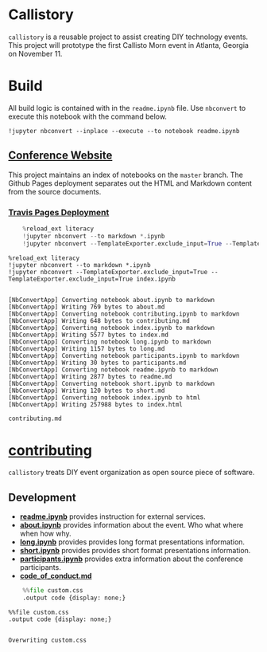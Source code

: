 
# Callistory

`callistory` is a reusable project to assist creating DIY technology events.  This project will prototype the first Callisto Morn event in Atlanta, Georgia on November 11.

# Build

All build logic is contained with in the `readme.ipynb` file.  Use `nbconvert` to execute this notebook with the command below.

    !jupyter nbconvert --inplace --execute --to notebook readme.ipynb
    
## [Conference Website](https://tonyfast.github.io/callistory/)


This project maintains an index of notebooks on the `master` branch.  The Github Pages deployment separates out the HTML and Markdown content from the source documents.   

### [Travis Pages Deployment](https://docs.travis-ci.com/user/deployment/pages/)


```python
    %reload_ext literacy
    !jupyter nbconvert --to markdown *.ipynb
    !jupyter nbconvert --TemplateExporter.exclude_input=True --TemplateExporter.exclude_input=True index.ipynb 
```


    %reload_ext literacy
    !jupyter nbconvert --to markdown *.ipynb
    !jupyter nbconvert --TemplateExporter.exclude_input=True --TemplateExporter.exclude_input=True index.ipynb 


    [NbConvertApp] Converting notebook about.ipynb to markdown
    [NbConvertApp] Writing 769 bytes to about.md
    [NbConvertApp] Converting notebook contributing.ipynb to markdown
    [NbConvertApp] Writing 648 bytes to contributing.md
    [NbConvertApp] Converting notebook index.ipynb to markdown
    [NbConvertApp] Writing 5577 bytes to index.md
    [NbConvertApp] Converting notebook long.ipynb to markdown
    [NbConvertApp] Writing 1157 bytes to long.md
    [NbConvertApp] Converting notebook participants.ipynb to markdown
    [NbConvertApp] Writing 30 bytes to participants.md
    [NbConvertApp] Converting notebook readme.ipynb to markdown
    [NbConvertApp] Writing 2877 bytes to readme.md
    [NbConvertApp] Converting notebook short.ipynb to markdown
    [NbConvertApp] Writing 120 bytes to short.md
    [NbConvertApp] Converting notebook index.ipynb to html
    [NbConvertApp] Writing 257988 bytes to index.html



```python
contributing.md
```



# [contributing](contributing.ipynb)

`callistory` treats DIY event organization as open source piece of software.

## Development

* __[readme.ipynb](readme.ipynb)__ provides instruction for external services.
* __[about.ipynb](about.ipynb)__ provides information about the event.  Who what where when how why.
* __[long.ipynb](long.ipynb)__ provides provides long format presentations information.
* __[short.ipynb](short.ipynb)__ provides provides short format presentations information.
* __[participants.ipynb](participants.ipynb)__ provides extra information about the conference participants.
* __[code_of_conduct.md](code_of_conduct.md)__




```python
    %%file custom.css
    .output code {display: none;}
```


    %%file custom.css
    .output code {display: none;}


    Overwriting custom.css

